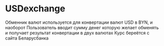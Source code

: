 # USDexchange
Обменник валют используется для конвертации валют USD в BYN, и наоборот
Пользователь вводит сумму денег которую желает обменять и получает результат конвертации в двух валютах
Курс береётся с сайта Беларусбанка 

